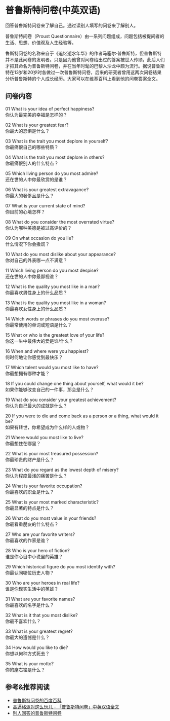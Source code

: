 # 普鲁斯特问卷(中英双语)
回答普鲁斯特问卷来了解自己。通过读别人填写的问卷来了解别人。

普鲁斯特问卷（Proust Questionnaire）由一系列问题组成，问题包括被提问者的生活、思想、价值观及人生经验等。

鲁斯特问卷的名称来自于《追忆逝水年华》的作者马塞尔·普鲁斯特，但普鲁斯特并不是此问卷的发明者。只是因为他曾对问卷给出过的答案被世人传颂，此后人们才把其命名为普鲁斯特问卷，并在当年时髦的巴黎人沙龙中颇为流行。据说普鲁斯特在13岁和20岁时各做过一次普鲁斯特问卷，后来的研究者曾用这两次问卷结果分析普鲁斯特的个人成长经历。大家可以在维基百科上看到他的问卷答案全文。

## 问卷内容
01 What is your idea of perfect happiness?  
你认为最完美的幸福是怎样的？

02 What is your greatest fear?  
你最大的恐惧是什么？

03 What is the trait you most deplore in yourself?  
你最痛恨自己的哪些特质？

04 What is the trait you most deplore in others?  
你最痛恨别人的什么特点？

05 Which living person do you most admire?  
还在世的人中你最欣赏的是谁？

06 What is your greatest extravagance?  
你最大的奢侈品是什么？

07 What is your current state of mind?  
你目前的心境怎样？

08 What do you consider the most overrated virtue?  
你认为哪种美德是被过高评价的？

09 On what occasion do you lie?  
什么情况下你会撒谎？

10 What do you most dislike about your appearance?  
你对自己的外表哪一点不满意？

11 Which living person do you most despise?  
还在世的人中你最鄙视谁？

12 What is the quality you most like in a man?  
你最喜欢男性身上的什么品质？

13 What is the quality you most like in a woman?  
你最喜欢女性身上的什么品质？

14 Which words or phrases do you most overuse?  
你最常使用的单词或短语是什么？

15 What or who is the greatest love of your life?  
你这一生中最伟大的爱是谁/什么？

16 When and where were you happiest?  
何时何地让你感觉到最快乐？

17 Which talent would you most like to have?  
你最想拥有哪种才能？

18 If you could change one thing about yourself, what would it be?  
如果你能够改变自己的一件事，那会是什么？

19 What do you consider your greatest achievement?  
你认为自己最大的成就是什么？

20 If you were to die and come back as a person or a thing, what would it be?  
如果有转世，你希望成为什么样的人或物？

21 Where would you most like to live?  
你最想住在哪里？

22 What is your most treasured possession?  
你最珍贵的财产是什么？

23 What do you regard as the lowest depth of misery?  
你认为程度最浅的痛苦是什么？

24 What is your favorite occupation?  
你最喜欢的职业是什么？

25 What is your most marked characteristic?  
你最显著的特点是什么？

26 What do you most value in your friends?  
你最看重朋友的什么特点？

27 Who are your favorite writers?  
你最喜欢的作家是谁？

28 Who is your hero of fiction?  
谁是你心目中小说里的英雄？

29 Which historical figure do you most identify with?  
你最认同哪位历史人物？

30 Who are your heroes in real life?  
谁是你现实生活中的英雄？

31 What are your favorite names?  
你最喜欢的名字是什么？

32 What is it that you most dislike?  
你最不喜欢什么？

33 What is your greatest regret?  
你最大的遗憾是什么？

34 How would you like to die?  
你想以何种方式死去？

35 What is your motto?  
你的座右铭是什么？

## 参考&推荐阅读
* [普鲁斯特问卷的百度百科](https://baike.baidu.com/item/%E6%99%AE%E9%B2%81%E6%96%AF%E7%89%B9%E9%97%AE%E5%8D%B7)
* [高逼格派对这么玩儿 - 「普鲁斯特问卷」中英双语全文](https://zhuanlan.zhihu.com/p/71652413)
* [别人回答的普鲁斯特问卷](https://www.douban.com/gallery/topic/78183/)
